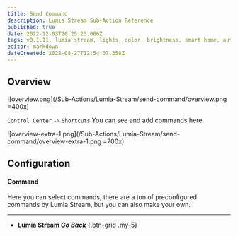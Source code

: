 ```yaml
---
title: Send Command
description: Lumia Stream Sub-Action Reference
published: true
date: 2022-12-03T20:25:23.066Z
tags: v0.1.11, lumia stream, lights, color, brightness, smart home, automation
editor: markdown
dateCreated: 2022-08-27T12:54:07.358Z
---
```


## Overview
![overview.png](/Sub-Actions/Lumia-Stream/send-command/overview.png =400x)

`Control Center` `->` `Shortcuts` You can see and add commands here.

![overview-extra-1.png](/Sub-Actions/Lumia-Stream/send-command/overview-extra-1.png =700x)

## Configuration
#### Command
Here you can select commands, there are a ton of preconfigured commands by Lumia Stream, but you can also make your own.

---

- [<i class="mdi mdi-chevron-left"></i> **Lumia Stream *Go Back***](/Sub-Actions/Lumia-Stream)
{.btn-grid .my-5}
